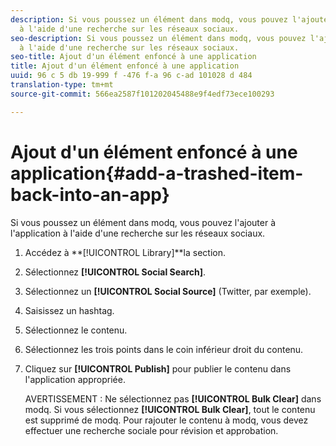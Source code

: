 ```yaml
---
description: Si vous poussez un élément dans modq, vous pouvez l'ajouter à l'application
  à l'aide d'une recherche sur les réseaux sociaux.
seo-description: Si vous poussez un élément dans modq, vous pouvez l'ajouter à l'application
  à l'aide d'une recherche sur les réseaux sociaux.
seo-title: Ajout d'un élément enfoncé à une application
title: Ajout d'un élément enfoncé à une application
uuid: 96 c 5 db 19-999 f -476 f-a 96 c-ad 101028 d 484
translation-type: tm+mt
source-git-commit: 566ea2587f101202045488e9f4edf73ece100293

---
```



# Ajout d'un élément enfoncé à une application{#add-a-trashed-item-back-into-an-app}

Si vous poussez un élément dans modq, vous pouvez l'ajouter à l'application à l'aide d'une recherche sur les réseaux sociaux.

1. Accédez à **[!UICONTROL Library]**la section.
1. Sélectionnez **[!UICONTROL Social Search]**.
1. Sélectionnez un **[!UICONTROL Social Source]** (Twitter, par exemple).
1. Saisissez un hashtag.
1. Sélectionnez le contenu.
1. Sélectionnez les trois points dans le coin inférieur droit du contenu.
1. Cliquez sur **[!UICONTROL Publish]** pour publier le contenu dans l'application appropriée.

   AVERTISSEMENT : Ne sélectionnez pas **[!UICONTROL Bulk Clear]** dans modq. Si vous sélectionnez **[!UICONTROL Bulk Clear]**, tout le contenu est supprimé de modq. Pour rajouter le contenu à modq, vous devez effectuer une recherche sociale pour révision et approbation.
